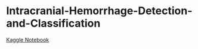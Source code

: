 # Intracranial-Hemorrhage-Detection-and-Classification

[Kaggle Notebook](https://www.kaggle.com/code/prabashwara/intracranial-hemorrhage-detection-and-classificati)
